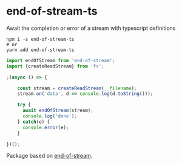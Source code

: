 # end-of-stream-ts
Await the completion or error of a stream with typescript definitions

```
npm i -s end-of-stream-ts
# or
yarn add end-of-stream-ts
```

```typescript
import endOfStream from 'end-of-stream';
import {createReadStream} from 'fs';

;(async () => {

    const stream = createReadStream(__filename);
    stream.on('data', d => console.log(d.toString()));

    try {
      await endOfStream(stream);
      console.log('done');
    } catch(e) {
      console.error(e);
    }

})();

```

Package based on [end-of-stream](https://github.com/mafintosh/end-of-stream).